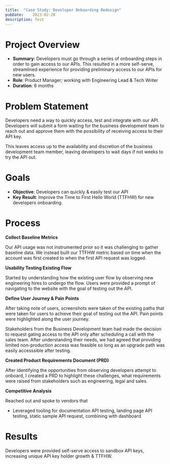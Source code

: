 ```yaml
---
title:	"Case Study: Developer Onboarding Redesign"
pubDate:	2023-02-28
description: Test
---
```


# Project Overview

* **Summary**: Developers must go through a series of onboarding steps in order to gain access to our APIs. This resulted in a more self-serve, streamlined experience for providing preliminary access to our APIs for new users.
* **Role**: Product Manager; working with Engineering Lead & Tech Writer
* **Duration**: 6 months

# Problem Statement
Developers need a way to quickly access, test and integrate with our API. Developers will submit a form waiting for the business development team to reach out and approve them with the possibility of receiving access to their API key. 

This leaves access up to the availability and discretion of the business development team member, leaving developers to wait days if not weeks to try the API out.  

# Goals
- **Objective**: Developers can quickly & easily test our API
- **Key Result**: Improve the Time to First Hello World (TTFHW) for new developers onboarding.

# Process

**Collect Baseline Metrics**

Our API usage was not instrumented prior so it was challenging to gather baseline data. We instead built our TTFHW metric based on time when the account was first created to when the first API request was logged.

**Usability Testing Existing Flow**

Started by understanding how the existing user flow by observing new engineering hires to undergo the flow. Users were provided a prompt of navigating to the website with the goal of testing out the API.

**Define User Journey & Pain Points**

After taking note of users, screenshots were taken of the existing paths that were taken for users to achieve their goal of testing out the API. Pain points were highlighted along the user journey. 

Stakeholders from the Business Development team had made the decision to request gating access to the API only after scheduling a call with the sales team. After understanding their needs, we had agreed that providing limited non-production access was feasible so long as an upgrade path was easily accesssible after testing.

**Created Product Requirements Document (PRD)**

After identifying the opportunities from observing developers attempt to onboard, I created a PRD to highlight these challenges, what requirements were raised from stakeholders such as engineering, legal and sales. 

**Competitive Analysis**

Reached out and spoke to vendors that

- Leveraged tooling for documentation API testing, landing page API testing, static sample API request, combining with dashboard

# Results

Developers were provided self-serve access to sandbox API keys, increasing unique API key holder growth & TTFHW.